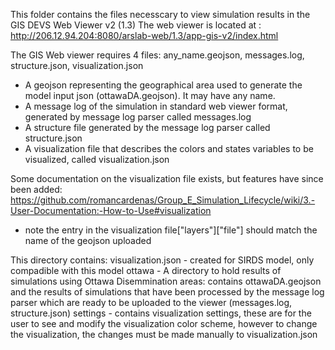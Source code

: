 This folder contains the files necesscary to view simulation results in the GIS DEVS Web Viewer v2 (1.3)
The web viewer is located at : http://206.12.94.204:8080/arslab-web/1.3/app-gis-v2/index.html

The GIS Web viewer requires 4 files: any_name.geojson, messages.log, structure.json, visualization.json
- A geojson representing the geographical area used to generate the model input json (ottawaDA.geojson). It may have any name.
- A message log of the simulation in standard web viewer format, generated by message log parser called messages.log
- A structure file generated by the message log parser called structure.json
- A visualization file that describes the colors and states variables to be visualized, called visualization.json

Some documentation on the visualization file exists, but features have since been added:
https://github.com/romancardenas/Group_E_Simulation_Lifecycle/wiki/3.-User-Documentation:-How-to-Use#visualization
- note the entry in the visualization file["layers"]["file"] should match the name of the geojson uploaded

This directory contains:
visualization.json - created for SIRDS model, only compadible with this model
ottawa - A directory to hold results of simulations using Ottawa Disemmination areas:
    contains ottawaDA.geojson and the results of simulations that have been processed by the message log parser which are ready to be uploaded to the viewer (messages.log, structure.json)
settings - contains visualization settings, these are for the user to see and modify the visualization color scheme, however to change the visualization, the changes must be made manually to visualization.json
